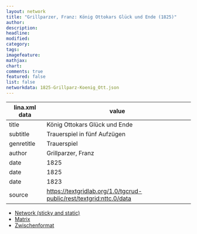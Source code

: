 ```yaml
---
layout: network
title: "Grillparzer, Franz: König Ottokars Glück und Ende (1825)"
author:
description:
headline:
modified:
category:
tags:
imagefeature: 
mathjax: 
chart: 
comments: true
featured: false
list: false
networkdata: 1825-Grillparz-Koenig_Ott.json
---
```

lina.xml data  | value
------------- | -------------
title|König Ottokars Glück und Ende
subtitle|Trauerspiel in fünf Aufzügen
genretitle|Trauerspiel
author|Grillparzer, Franz
date|1825
date|1825
date|1823
source|https://textgridlab.org/1.0/tgcrud-public/rest/textgrid:nttc.0/data


* [Network (sticky and static)](/network286)
* [Matrix](/matrix286)
* [Zwischenformat](/lina286 )
